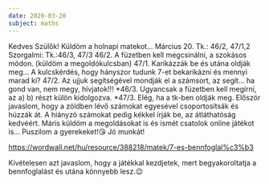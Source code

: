 ```yaml
---
date: 2020-03-20
subject: maths
---
```


Kedves Szülők!
Küldöm a holnapi matekot…
Március 20.
Tk.: 46/2, 47/1,2
Szorgalmi: Tk.:46/3, 47/3
46/2. A füzetben kell megcsinálni, a szokásos módon. (küldöm a megoldókulcsban)
47/1. Karikázzák be és utána oldják meg… A kulcskérdés, hogy hányszor tudunk 7-et bekarikázni és mennyi marad ki?
47/2. Az ujjuk segítségével mondják el a számsort, az segít… ha gond van, nem megy, hívjatok!!!
*46/3. Ugyancsak a füzetben kell megírni, az a) b) részt külön kidolgozva.
*47/3. Elég, ha a tk-ben oldják meg. Először javaslom, hogy a zöldben lévő számokat egyesével csoportosítsák és húzzák át. A hiányzó számokat pedig kékkel írják be, az átláthatóság kedvéért.
Máris küldöm a megoldásokat is és ismét csatolok online játékot is…
Puszilom a gyerekeket!😘 Jó munkát!

https://wordwall.net/hu/resource/388218/matek/7-es-bennfoglal%c3%b3

Kivételesen azt javaslom, hogy a játékkal kezdjetek, mert begyakoroltatja a bennfoglalást és utána könnyebb lesz.😉
